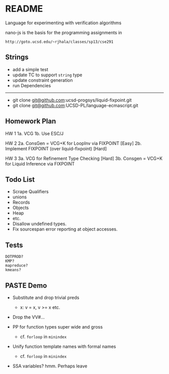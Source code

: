 README
=======

Language for experimenting with verification algorithms

nano-js is the basis for the programming assignments in 

    http://goto.ucsd.edu/~rjhala/classes/sp13/cse291

Strings
-------

- add a simple test
- update TC to support `string` type
- update constraint generation
- run
Dependencies
------------

* git clone git@github.com:ucsd-progsys/liquid-fixpoint.git 
* git clone git@github.com:UCSD-PL/language-ecmascript.git

Homework Plan
-------------

HW 1
1a. VCG 
1b. Use ESC/J

HW 2
2a. ConsGen = VCG+K for LoopInv via FIXPOINT    [Easy]
2b. Implement FIXPOINT (over liquid-fixpoint)   [Hard]

HW 3
3a. VCG for Refinement Type Checking            [Hard]
3b. Consgen = VCG+K for Liquid Inference via FIXPOINT

Todo List
---------

- Scrape Qualifiers
- unions
- Records
- Objects
- Heap
- etc.
- Disallow undefined types.
- Fix sourcespan error reporting at object accesses.

Tests
-----

    DOTPROD?
    KMP?
    mapreduce?
    kmeans?



PASTE Demo
----------

+ Substitute and drop trivial preds
    * x: v = x, v >= x  etc.

+ Drop the VV#...

+ PP for function types super wide and gross
    * cf. `forloop` in `minindex`

+ Unify function template names with formal names
    * cf. `forloop` in `minindex`

+ SSA variables? hmm. Perhaps leave

